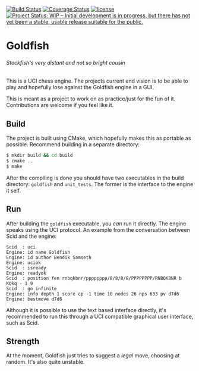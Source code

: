 [![Build Status](https://travis-ci.org/bsamseth/Goldfish.svg?branch=master)](https://travis-ci.org/bsamseth/Goldfish)
[![Coverage Status](https://coveralls.io/repos/github/bsamseth/Goldfish/badge.svg?branch=master)](https://coveralls.io/github/bsamseth/Goldfish?branch=master)
[![license](https://img.shields.io/github/license/mashape/apistatus.svg)](https://github.com/bsamseth/Goldfish/blob/master/LICENCE)
[![Project Status: WIP – Initial development is in progress, but there has not yet been a stable, usable release suitable for the public.](http://www.repostatus.org/badges/latest/wip.svg)](http://www.repostatus.org/#wip)

# Goldfish
###### Stockfish's very distant and not so bright cousin

This is a UCI chess engine. The projects current end vision is to be able to play and hopefully lose against the Goldfish engine in a GUI. 

This is meant as a project to work on as practice/just for the fun of it. Contributions are welcome if you feel like it.

## Build

The project is built using CMake, which hopefully makes this as portable as possible. Recommend building in a separate directory:

``` bash
$ mkdir build && cd build
$ cmake ..
$ make
```

After the compiling is done you should have two executables in the build directory: `goldfish` and `unit_tests`. The former is the interface to the engine it self.

## Run

After building the `goldfish` executable, you _can_ run it directly. The engine speaks using the UCI protocol. An example from the conversation between Scid and the engine:

``` text
Scid  : uci
Engine: id name Goldfish
Engine: id author Bendik Samseth
Engine: uciok
Scid  : isready
Engine: readyok
Scid  : position fen rnbqkbnr/pppppppp/8/8/8/8/PPPPPPPP/RNBQKBNR b KQkq - 1 9
Scid  : go infinite
Engine: info depth 1 score cp -1 time 10 nodes 26 nps 633 pv d7d6
Engine: bestmove d7d6
```

Although it is possible to use the text based interface directly, it's recommended to run this through a UCI compatible graphical user interface, such as Scid.

## Strength

At the moment, Goldfish just tries to suggest a _legal_ move, choosing at random. It's also quite unstable.
